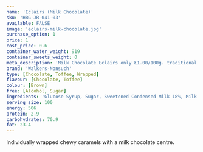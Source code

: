 ```yaml
---
name: 'Eclairs (Milk Chocolate)'
sku: 'HBG-JR-041-03'
available: FALSE
image: 'eclairs-milk-chocolate.jpg'
purchase_option: 1
price: 1
cost_price: 0.6
container_water_weight: 919
container_sweets_weight: 0
meta_description: 'Milk Chocolate Eclairs only Ł1.00/100g. traditional sweets and more at Humbugs Confectionery Store. Specialists in satisfying your sweet tooth!'
brand: 'Walkers-Nonsuch'
type: [Chocolate, Toffee, Wrapped]
flavour: [Chocolate, Toffee]
colour: [Brown]
free: [Alcohol, Sugar]
ingredients: 'Glucose Syrup, Sugar, Sweetened Condensed Milk 18%, Milk Chocolate 16% ((Cocoa Solids 35%, Milk Solids 14%), Sugar, Cocoa Mass 36%, Whole Milk Powder 15%, Soya Lecithin, Vanilline Flavour), Vegetable Oil (Palm Oil), Butter 4%, Salt, Molasses, Emulsifier (E471), Flavourings'
serving_size: 100
energy: 506
protein: 2.9
carbohydrates: 70.9
fat: 23.4
---
```

Individually wrapped chewy caramels with a milk chocolate centre.